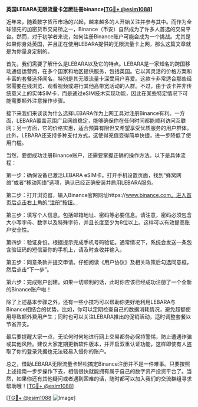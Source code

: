 **英国LEBARA无限流量卡怎麽註冊binance[[TG💪+ @esim1088](https://t.me/s/esim1088)]**

近年来，随着数字货币市场的兴起，越来越多的人开始关注并参与其中。而作为全球领先的加密货币交易所之一，Binance（币安）自然成为了许多人首选的交易平台。然而，对于初学者来说，如何注册Binance账户可能会成为一个挑战。尤其是如果你身处英国，并且正在使用LEBARA提供的无限流量卡上网，那么这篇文章就是为你量身定制的。

首先，我们需要了解什么是LEBARA以及它的特点。LEBARA是一家知名的跨国移动通信运营商，在多个国家和地区提供服务，包括英国。它以其灵活的价格方案和丰富的套餐选择闻名，特别是其无限流量卡深受用户喜爱。这款卡非常适合那些经常需要在线浏览、观看视频或进行其他高带宽活动的人群。不过，由于该卡并非传统意义上的实体SIM卡，而是通过eSIM技术实现功能，因此在某些特定情况下可能需要额外注意操作步骤。

接下来我们来谈谈为什么选择LEBARA作为上网工具对注册Binance有利。一方面，LEBARA覆盖范围广且网络稳定，能够确保你在任何时间都能顺利访问互联网；另一方面，它的价格实惠，适合预算有限但又希望享受优质服务的用户群体。此外，LEBARA还支持多种支付方式，这使得充值变得简单快捷，进一步降低了使用门槛。

当然，要想成功注册Binance账户，还需要掌握正确的操作方法。以下是具体流程：

第一步：确保设备已激活LEBARA eSIM卡。打开手机设置页面，找到“蜂窝网络”或者“移动网络”选项，确认已经正确安装并启用LEBARA服务。

第二步：打开浏览器，输入Binance官网网址https://www.binance.com。进入首页后点击右上角的“注册”按钮。

第三步：填写个人信息。包括邮箱地址、密码等必要信息。请注意，密码必须包含大小写字母、数字以及特殊字符，并且长度至少为8位以上。这样可以有效提高账户安全性。

第四步：验证身份。根据提示完成手机号码验证。通常情况下，系统会发送一条包含验证码的短信至你的手机上，请及时查收并输入。

第五步：同意条款并提交申请。仔细阅读《用户协议》及相关政策后勾选同意框，然后点击“下一步”。

第六步：完成账户创建。如果一切顺利的话，此时你应该已经成功注册了一个全新的Binance账户啦！

除了上述基本步骤之外，还有一些小技巧可以帮助你更好地利用LEBARA与Binance相结合的优势。比如，你可以定期检查自己的数据消耗情况，避免超额使用导致额外费用产生；同时也可以关注LEBARA推出的促销活动，适时调整套餐以节省开支。

最后要提醒大家一点，无论何时何地进行网上交易都务必保持警惕，防止遭遇诈骗或其他风险。建议大家定期更新软件版本，并开启双重认证功能，这样即使有人盗取了你的登录凭据也无法轻易入侵你的账户。

总之，借助LEBARA无限流量卡轻松搞定Binance注册并不是一件难事。只要按照上述指南一步步操作下去，相信很快就能拥有属于自己的数字资产投资平台了。当然，如果你还有其他疑问或者遇到困难的话，随时都可以加入我们的交流群组寻求帮助哦！[[TG💪+ @esim1088](https://t.me/s/esim1088)]

[[TG💪+ @esim1088](https://t.me/s/esim1088) ![Image](https://i.postimg.cc/4NQfJmqS/Snipaste-2025-05-13-00-14-12.png)]